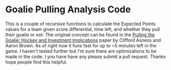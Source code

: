 # Goalie Pulling Analysis Code

This is a couple of recursive functions to calculate the Expected Points values for a team given score differential,
time left, and whether they pull their goalie or not. The original concept can be found in the
[Pulling  the Goalie: Hockey and Investment Implications](http://static.ow.ly/docs/Pulling%20the%20Goalie%20Hockey%20and%20Investment%20Implications_7nSt.pdf)
paper by Clifford Asness and Aaron Brown. As of right now it funs fast for up to ~5 minutes left in the game. I haven't
tested further but I'm sure there are optimizations to be made in the code. I you have have any please submit a pull request.
Thanks hope people find this helpful.
